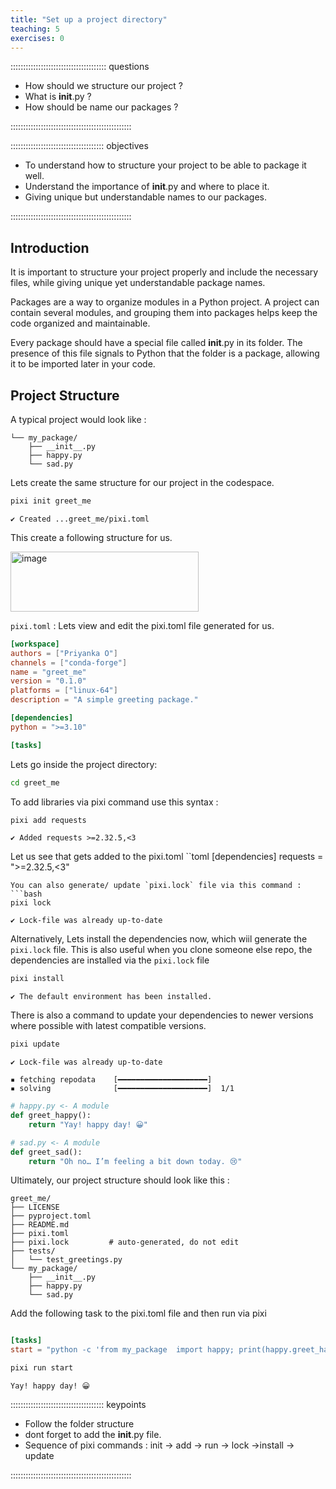 ```yaml
---
title: "Set up a project directory"
teaching: 5
exercises: 0
---
```


:::::::::::::::::::::::::::::::::::::: questions

- How should we  structure our project ?
- What is __init__.py ?
- How should be name our packages ?
  

::::::::::::::::::::::::::::::::::::::::::::::::

::::::::::::::::::::::::::::::::::::: objectives

- To understand how to structure your project to be able to package it well.
- Understand the importance of  __init__.py and where to place it.
- Giving unique but understandable names to our packages.

::::::::::::::::::::::::::::::::::::::::::::::::

## Introduction

It is important to structure your project properly and include the necessary files, while giving unique yet understandable package names.

Packages are a way to organize modules in a Python project. A project can contain several modules, and grouping them into packages helps keep the code organized and maintainable.

Every package should have a special file called __init__.py in its folder. The presence of this file signals to Python that the folder is a package, allowing it to be imported later in your code.

## Project Structure
A typical project would look like :
```greet_me/
└── my_package/
    ├── __init__.py
    ├── happy.py
    └── sad.py
```
Lets create the same structure for our project in the codespace.
```bash
pixi init greet_me
```
```output
✔ Created ...greet_me/pixi.toml
```

This create a following structure for us. 

<img width="301" height="96" alt="image" src="https://github.com/user-attachments/assets/b07a9498-cd76-470b-80ad-d74a5202c061" />

`pixi.toml` : Lets view and edit the pixi.toml file generated for us.

```toml
[workspace]
authors = ["Priyanka O"]
channels = ["conda-forge"]
name = "greet_me"
version = "0.1.0"
platforms = ["linux-64"]
description = "A simple greeting package."

[dependencies]
python = ">=3.10"

[tasks]
```
Lets go inside the project directory:
```bash
cd greet_me
```

To add libraries via pixi command use this syntax : 
```bash
pixi add requests
```
```output
✔ Added requests >=2.32.5,<3
```
Let us see that gets added to the pixi.toml
``toml
[dependencies]
requests = ">=2.32.5,<3"
```
You can also generate/ update `pixi.lock` file via this command : 
```bash
pixi lock
```
```output
✔ Lock-file was already up-to-date
```
Alternatively, Lets install the dependencies now, which wiil generate the `pixi.lock` file. This is also useful when you clone someone else repo, the dependencies are installed via the `pixi.lock` file
```bash
pixi install
```
```output
✔ The default environment has been installed.
```
There is also a command to update your dependencies to newer versions where possible with latest compatible versions. 
```bash
pixi update
```
```output
✔ Lock-file was already up-to-date
```

```output
▪ fetching repodata    [━━━━━━━━━━━━━━━━━━━━] 
▪ solving              [━━━━━━━━━━━━━━━━━━━━]  1/1
```  

```python
# happy.py <- A module
def greet_happy():
    return "Yay! happy day! 😀"
```
```python
# sad.py <- A module
def greet_sad():
    return "Oh no… I’m feeling a bit down today. 😢"
```
Ultimately, our project structure should look like this : 
```
greet_me/
├── LICENSE
├── pyproject.toml
├── README.md
├── pixi.toml
├── pixi.lock         # auto-generated, do not edit
├── tests/
│   └── test_greetings.py
└── my_package/
    ├── __init__.py
    ├── happy.py
    └── sad.py
```
Add the following task to the pixi.toml file and then run via pixi

```toml

[tasks]
start = "python -c 'from my_package  import happy; print(happy.greet_happy())'"
```

```bash
pixi run start
```
```output
Yay! happy day! 😀
```
::::::::::::::::::::::::::::::::::::: keypoints
- Follow the folder structure
- dont forget to add the __init__.py file.
- Sequence of pixi commands : init -> add -> run -> lock ->install -> update
  
::::::::::::::::::::::::::::::::::::::::::::::::
